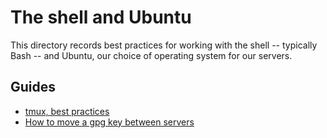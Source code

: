 # The shell and Ubuntu

This directory records best practices for working with the shell -- typically Bash -- and Ubuntu, our choice of operating system for our servers.

## Guides

- [tmux, best practices](./tmux-best-practices.md)
- [How to move a gpg key between servers](./moving-keys-between-servers.md)
